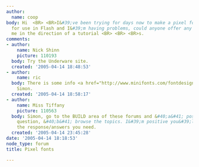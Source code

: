 ```yaml
---
author:
  name: coop
body: Hi  <BR> <BR>I&#39;ve been trying for days now to make a pixel font in Fontographer
  for use in Flash and I&#39;m having problems, could anyone offer any advise or point
  me in the direction of a tutorial <BR> <BR> <BR>s.
comments:
- author:
    name: Nick Shinn
    picture: 110193
  body: Try the Underware site.
  created: '2005-04-14 18:48:53'
- author:
    name: ric
  body: There is some info <a href="http://www.minifonts.com/fontdesign.html" target="_blank">here</a>,
    Simon.
  created: '2005-04-14 18:58:17'
- author:
    name: Miss Tiffany
    picture: 110563
  body: Simon, go to the BUILD area of these forums and &#40;a&#41; post the same
    question, &#40;b&#41; browse the topics. I&#39;m positive you&#39;ll get/find
    the response/answers you need.
  created: '2005-04-14 23:45:28'
date: '2005-04-14 18:18:53'
node_type: forum
title: Pixel fonts

---
```


